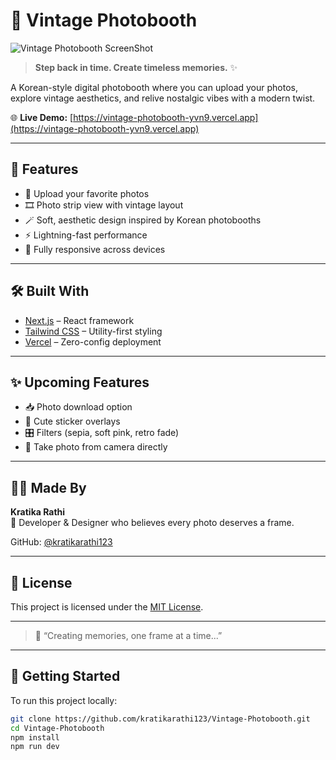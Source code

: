# 📸 Vintage Photobooth

![Vintage Photobooth ScreenShot](photobooth.png)

> **Step back in time. Create timeless memories.** ✨

A Korean-style digital photobooth where you can upload your photos, explore vintage aesthetics, and relive nostalgic vibes with a modern twist.

🌐 **Live Demo:** [https://vintage-photobooth-yvn9.vercel.app](https://vintage-photobooth-yvn9.vercel.app)

---

## 💖 Features

- 🎀 Upload your favorite photos
- 🎞️ Photo strip view with vintage layout
- 🪄 Soft, aesthetic design inspired by Korean photobooths
- ⚡ Lightning-fast performance
- 📱 Fully responsive across devices

---

## 🛠️ Built With

- [Next.js](https://nextjs.org/) – React framework
- [Tailwind CSS](https://tailwindcss.com/) – Utility-first styling
- [Vercel](https://vercel.com/) – Zero-config deployment

---

## ✨ Upcoming Features

- 📥 Photo download option  
- 🎀 Cute sticker overlays  
- 🎛️ Filters (sepia, soft pink, retro fade)  
- 📸 Take photo from camera directly  

---

## 👩‍🎨 Made By

**Kratika Rathi**  
💖 Developer & Designer who believes every photo deserves a frame.

GitHub: [@kratikarathi123](https://github.com/kratikarathi123)

---

## 📄 License

This project is licensed under the [MIT License](LICENSE).

---

> 💫 “Creating memories, one frame at a time...”

---

## 🚀 Getting Started

To run this project locally:

```bash
git clone https://github.com/kratikarathi123/Vintage-Photobooth.git
cd Vintage-Photobooth
npm install
npm run dev
